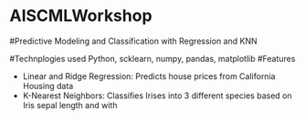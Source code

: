 # AISCMLWorkshop
#Predictive Modeling and Classification with Regression and KNN

#Technplogies used
Python, scklearn, numpy, pandas, matplotlib
#Features
- Linear and Ridge Regression: Predicts house prices from California Housing data
- K-Nearest Neighbors: Classifies Irises into 3 different species based on Iris sepal length and with
